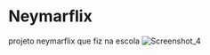 
# Neymarflix
projeto neymarflix que fiz na escola
![Screenshot_4](https://github.com/user-attachments/assets/88e91ed4-9aed-4781-a5d0-4b6a10a2c627)
